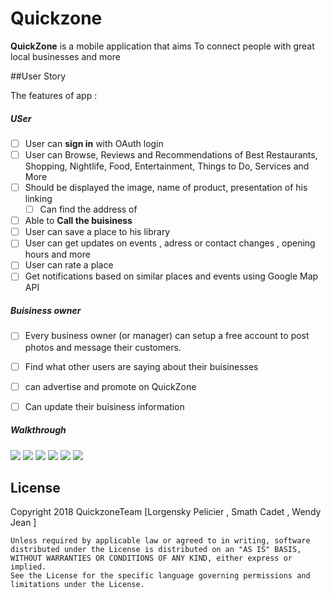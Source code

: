 # Quickzone

**QuickZone** is a mobile application that aims To connect people with great local businesses and more

##User Story

The features of app :
##### USer
* [ ] User can **sign in** with OAuth login 
* [ ]  User can Browse, Reviews and Recommendations of Best Restaurants, Shopping, Nightlife, Food, Entertainment, Things to Do, Services and More 
 * [ ] Should be displayed the image, name of product, presentation of his linking 
	* [ ] Can find the address of 
* [ ] Able to **Call the buisiness** 
* [ ] User  can save a place to his library 
* [ ] User can get updates on events ,  adress or contact changes , opening hours and more 
* [ ] User can rate a place 
* [ ] Get notifications based  on similar places and events 
using Google Map API 

##### Buisiness owner
* [ ] Every business owner (or manager) can setup a free account to post photos and message their customers.
* [ ] Find what other users are saying  about their buisinesses 
* [ ] can advertise  and promote on QuickZone 
* [ ] Can update their buisiness information


##### Walkthrough 

<img src="LoginScreen.jpg"/>
<img src="MenuScreen.jpg"/>
<img src="MapScreen.jpg"/>
<img src="Directions.jpg"/>
<img src="ResetPassword.jpg"/>
<img src="CreateAccount.jpg"/>


## License
 Copyright 2018 QuickzoneTeam  [Lorgensky Pelicier , Smath Cadet , Wendy Jean ]

    Unless required by applicable law or agreed to in writing, software
    distributed under the License is distributed on an "AS IS" BASIS,
    WITHOUT WARRANTIES OR CONDITIONS OF ANY KIND, either express or implied.
    See the License for the specific language governing permissions and
    limitations under the License.

